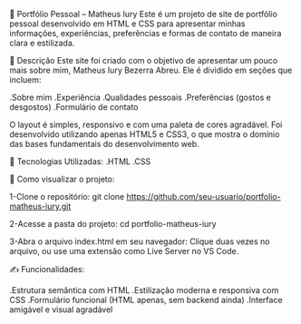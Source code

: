 💼 Portfólio Pessoal – Matheus Iury
Este é um projeto de site de portfólio pessoal desenvolvido em HTML e CSS para apresentar minhas informações, experiências, preferências e formas de contato de maneira clara e estilizada.


📌 Descrição
Este site foi criado com o objetivo de apresentar um pouco mais sobre mim, Matheus Iury Bezerra Abreu. Ele é dividido em seções que incluem:

.Sobre mim
.Experiência
.Qualidades pessoais
.Preferências (gostos e desgostos)
.Formulário de contato

O layout é simples, responsivo e com uma paleta de cores agradável. Foi desenvolvido utilizando apenas HTML5 e CSS3, o que mostra o domínio das bases fundamentais do desenvolvimento web.

🧠 Tecnologias Utilizadas:
.HTML
.CSS

🚀 Como visualizar o projeto:

1-Clone o repositório:
git clone https://github.com/seu-usuario/portfolio-matheus-iury.git

2-Acesse a pasta do projeto:
cd portfolio-matheus-iury

3-Abra o arquivo index.html em seu navegador:
Clique duas vezes no arquivo, ou use uma extensão como Live Server no VS Code.

✍️ Funcionalidades:

.Estrutura semântica com HTML
.Estilização moderna e responsiva com CSS
.Formulário funcional (HTML apenas, sem backend ainda)
.Interface amigável e visual agradável





